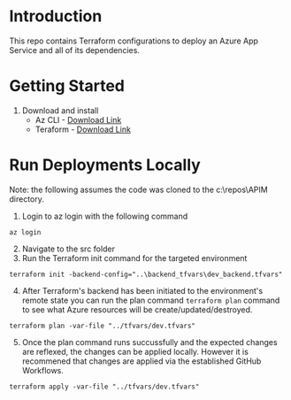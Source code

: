 # Introduction 
This repo contains Terraform configurations to deploy an Azure App Service and all of its dependencies.

# Getting Started

1.	Download and install
    - Az CLI - [Download Link](https://docs.microsoft.com/en-us/cli/azure/install-azure-cli)
    - Teraform - [Download Link](https://www.terraform.io/downloads)


# Run Deployments Locally
Note: the following assumes the code was cloned to the c:\repos\APIM directory.
1. Login to az login with the following command
```
az login
```

2. Navigate to the src folder
3. Run the Terraform init command for the targeted environment
``` 
terraform init -backend-config="..\backend_tfvars\dev_backend.tfvars" 
```

4. After Terraform's backend has been initiated to the environment's remote state you can run the plan command `terraform plan` command to see what Azure resources will be create/updated/destroyed.

```
terraform plan -var-file "../tfvars/dev.tfvars"
```
5. Once the plan command runs succussfully and the expected changes are reflexed, the changes can be applied locally. However it is recommened that changes are applied via the established GitHub Workflows. 
```
terraform apply -var-file "../tfvars/dev.tfvars"
```
